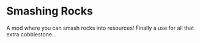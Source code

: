 # Smashing Rocks

A mod where you can smash rocks into resources! Finally a use for all that extra cobblestone...

